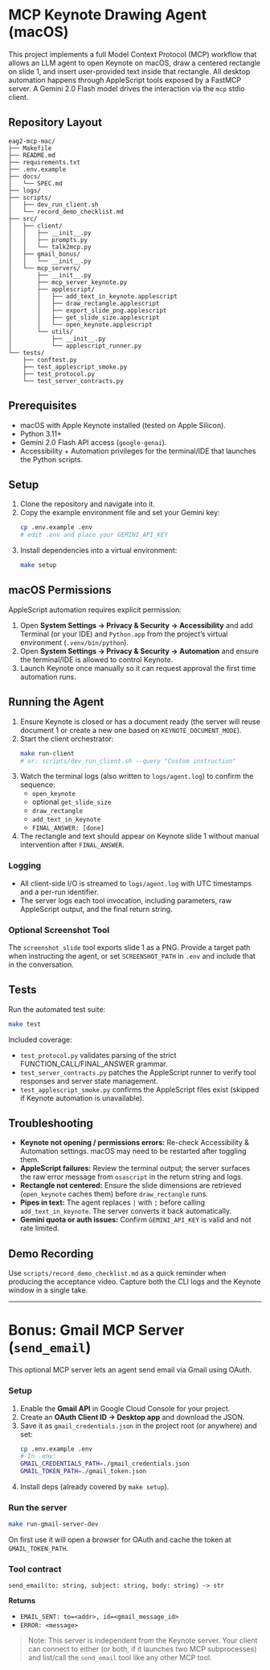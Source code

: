 # MCP Keynote Drawing Agent (macOS)

This project implements a full Model Context Protocol (MCP) workflow that allows an LLM agent to open Keynote on macOS, draw a centered rectangle on slide 1, and insert user-provided text inside that rectangle. All desktop automation happens through AppleScript tools exposed by a FastMCP server. A Gemini 2.0 Flash model drives the interaction via the `mcp` stdio client.

## Repository Layout

```
eag2-mcp-mac/
├── Makefile
├── README.md
├── requirements.txt
├── .env.example
├── docs/
│   └── SPEC.md
├── logs/
├── scripts/
│   ├── dev_run_client.sh
│   └── record_demo_checklist.md
├── src/
│   ├── client/
│   │   ├── __init__.py
│   │   ├── prompts.py
│   │   └── talk2mcp.py
│   ├── gmail_bonus/
│   │   └── __init__.py
│   └── mcp_servers/
│       ├── __init__.py
│       ├── mcp_server_keynote.py
│       ├── applescript/
│       │   ├── add_text_in_keynote.applescript
│       │   ├── draw_rectangle.applescript
│       │   ├── export_slide_png.applescript
│       │   ├── get_slide_size.applescript
│       │   └── open_keynote.applescript
│       └── utils/
│           ├── __init__.py
│           └── applescript_runner.py
└── tests/
    ├── conftest.py
    ├── test_applescript_smoke.py
    ├── test_protocol.py
    └── test_server_contracts.py
```

## Prerequisites

- macOS with Apple Keynote installed (tested on Apple Silicon).
- Python 3.11+
- Gemini 2.0 Flash API access (`google-genai`).
- Accessibility + Automation privileges for the terminal/IDE that launches the Python scripts.

## Setup

1. Clone the repository and navigate into it.
2. Copy the example environment file and set your Gemini key:
   ```bash
   cp .env.example .env
   # edit .env and place your GEMINI_API_KEY
   ```
3. Install dependencies into a virtual environment:
   ```bash
   make setup
   ```

## macOS Permissions

AppleScript automation requires explicit permission:

1. Open **System Settings → Privacy & Security → Accessibility** and add Terminal (or your IDE) and `Python.app` from the project’s virtual environment (`.venv/bin/python`).
2. Open **System Settings → Privacy & Security → Automation** and ensure the terminal/IDE is allowed to control Keynote.
3. Launch Keynote once manually so it can request approval the first time automation runs.

## Running the Agent

1. Ensure Keynote is closed or has a document ready (the server will reuse document 1 or create a new one based on `KEYNOTE_DOCUMENT_MODE`).
2. Start the client orchestrator:
   ```bash
   make run-client
   # or: scripts/dev_run_client.sh --query "Custom instruction"
   ```
3. Watch the terminal logs (also written to `logs/agent.log`) to confirm the sequence:
   - `open_keynote`
   - optional `get_slide_size`
   - `draw_rectangle`
   - `add_text_in_keynote`
   - `FINAL_ANSWER: [done]`
4. The rectangle and text should appear on Keynote slide 1 without manual intervention after `FINAL_ANSWER`.

### Logging

- All client-side I/O is streamed to `logs/agent.log` with UTC timestamps and a per-run identifier.
- The server logs each tool invocation, including parameters, raw AppleScript output, and the final return string.

### Optional Screenshot Tool

The `screenshot_slide` tool exports slide 1 as a PNG. Provide a target path when instructing the agent, or set `SCREENSHOT_PATH` in `.env` and include that in the conversation.

## Tests

Run the automated test suite:

```bash
make test
```

Included coverage:

- `test_protocol.py` validates parsing of the strict FUNCTION_CALL/FINAL_ANSWER grammar.
- `test_server_contracts.py` patches the AppleScript runner to verify tool responses and server state management.
- `test_applescript_smoke.py` confirms the AppleScript files exist (skipped if Keynote automation is unavailable).

## Troubleshooting

- **Keynote not opening / permissions errors:** Re-check Accessibility & Automation settings. macOS may need to be restarted after toggling them.
- **AppleScript failures:** Review the terminal output; the server surfaces the raw error message from `osascript` in the return string and logs.
- **Rectangle not centered:** Ensure the slide dimensions are retrieved (`open_keynote` caches them) before `draw_rectangle` runs.
- **Pipes in text:** The agent replaces `|` with `¦` before calling `add_text_in_keynote`. The server converts it back automatically.
- **Gemini quota or auth issues:** Confirm `GEMINI_API_KEY` is valid and not rate limited.

## Demo Recording

Use `scripts/record_demo_checklist.md` as a quick reminder when producing the acceptance video. Capture both the CLI logs and the Keynote window in a single take.

---

# Bonus: Gmail MCP Server (`send_email`)

This optional MCP server lets an agent send email via Gmail using OAuth.

### Setup
1) Enable the **Gmail API** in Google Cloud Console for your project.
2) Create an **OAuth Client ID → Desktop app** and download the JSON.
3) Save it as `gmail_credentials.json` in the project root (or anywhere) and set:
   ```bash
   cp .env.example .env
   # In .env:
   GMAIL_CREDENTIALS_PATH=./gmail_credentials.json
   GMAIL_TOKEN_PATH=./gmail_token.json
   ```
4) Install deps (already covered by `make setup`).

### Run the server
```bash
make run-gmail-server-dev
```
On first use it will open a browser for OAuth and cache the token at `GMAIL_TOKEN_PATH`.

### Tool contract
`send_email(to: string, subject: string, body: string) -> str`

**Returns**
- `EMAIL_SENT: to=<addr>, id=<gmail_message_id>`
- `ERROR: <message>`

> Note: This server is independent from the Keynote server. Your client can connect to either (or both, if it launches two MCP subprocesses) and list/call the `send_email` tool like any other MCP tool.
